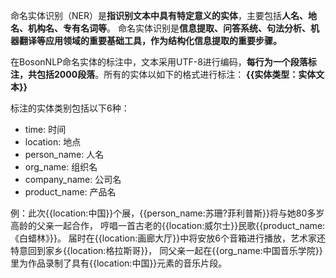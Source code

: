 命名实体识别（NER）是**指识别文本中具有特定意义的实体**，主要包括**人名、地名、机构名、专有名词等**。
命名实体识别是**信息提取、问答系统、句法分析、机器翻译等应用领域的重要基础工具，作为结构化信息提取的重要步骤。**

在BosonNLP命名实体的标注中，文本采用UTF-8进行编码，**每行为一个段落标注，共包括2000段落**。所有的实体以如下的格式进行标注：
**{{实体类型：实体文本}}**

标注的实体类别包括以下6种：

* time: 时间
* location: 地点
* person_name: 人名
* org_name: 组织名
* company_name: 公司名
* product_name: 产品名


例：此次{{location:中国}}个展，{{person_name:苏珊?菲利普斯}}将与她80多岁高龄的父亲一起合作，
哼唱一首古老的{{location:威尔士}}民歌{{product_name:《白蜡林》}}。
届时在{{location:画廊大厅}}中将安放6个音箱进行播放，艺术家还特意回到家乡{{location:格拉斯哥}}，
同父亲一起在{{org_name:中国音乐学院}}里为作品录制了具有{{location:中国}}元素的音乐片段。